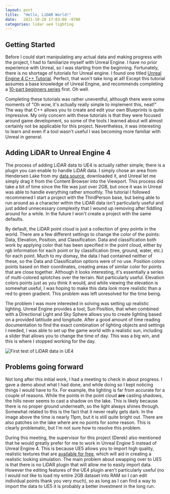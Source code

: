 ```yaml
---
layout: post
title:  "Hello, LiDAR World!"
date:   2021-10-20 17:03:00 -0700
categories: lidar ue4 lighting
---
```

## Getting Started

Before I could start manipulating any actual data and making progress with the project, I had to familiarize myself with Unreal Engine. I have no prior experience with Unreal, so I was starting from the beginning. Fortunately, there is no shortage of tutorials for Unreal engine. I found one titled [Unreal Engine 4 C++ Tutorial](https://www.raywenderlich.com/185-unreal-engine-4-c-tutorial). Perfect, that won't take long at all! Except this tutorial assumes a base knowledge of Unreal Engine, and recommends completing a [10-part beginners series](https://www.raywenderlich.com/151018/unreal-engine-4-tutorial-beginners) first. Oh well.

Completing these tutorials was rather uneventful, although there were some moments of "Oh wow, it's actually really simple to implement this, neat!" The way that C++ allows you to create and edit your own Blueprints is quite impressive. My only concern with these tutorials is that they were focused around game development, so some of the tools I learned about will almost certainly not be applicable for this project. Nevertheless, it was interesting to learn and even if a tool wasn't useful I was becoming more familiar with Unreal in general.


## Adding LiDAR to Unreal Engine 4

The process of adding LiDAR data to UE4 is actually rather simple; there is a plugin you can enable to handle LiDAR data. I simply chose an area from Hendersen Lake from my [data source](https://governmentofbc.maps.arcgis.com/apps/MapSeries/index.html?appid=d06b37979b0c4709b7fcf2a1ed458e03), downloaded it, and Unreal let me simply drag it from the Content Browser into the Viewport. This process did take a bit of time since the file was just over 2GB, but once it was in Unreal was able to handle everything rather smoothly. The tutorial I followed recommened I start a project with the ThirdPerson base, but being able to run around as a character within the LiDAR data isn't particularly useful and just added unnecessary complexity that I wound up removing after fiddling around for a while. In the future I won't create a project with the same defaults.

By default, the LiDAR point cloud is just a collection of grey points in the world. There are a few different settings to change the color of the points: Data, Elevation, Position, and Classification. Data and classification both work by applying color that has been specified in the point cloud, either by rgb information for each point or by classification (tree, ground, water, etc.) for each point. Much to my dismay, the data I had contained neither of these, so the Data and Classificaiton options were of no use. Position colors points based on their coordinates, creating areas of similar color for points that are close together. Although it looks interesting, it's essentially a series of multi-colored splotches over the terrain. Not particularly useful. Elevation colors points just as you think it would, and while viewing the elevation is somewhat useful, I was hoping to make this data look more realistic than a red to green gradient. This problem was left unresolved for the time being.

The problem I was more interested in solving was setting up realistic lighting. Unreal Engine provides a tool, Sun Position, that when combined with a Directional Light and Sky Sphere allows you to create lighting based on a provided latitiude and longitude. After a good amount of time reading documentation to find the exact combination of lighting objects and settings I needed, I was able to set up the game world with a realistic sun, including a slider that allows you to change the time of day. This was a big win, and this is where I stopped working for the day.

![First test of LiDAR data in UE4](../../../../images/initial_test_ue4.png)

## Problems going forward

Not long after this initial work, I had a meeting to check in about progress. I gave a demo about what I had done, and while doing so I kept noticing things I would have to fix. For example, the lighting is far from accurate for a couple of reasons. While the points in the point cloud **are** casting shadows, the hills never seems to cast a shadow on the lake. This is likely because there is no proper ground underneath, so the light always shines through. Somewhat related to this is the fact that it never really gets dark. In the image above the time is nearly 11pm, but it is still quite bright out. There are also patches on the lake where are no points for some reason. This is clearly problematic, but I'm not sure how to resolve this problem.

During this meeting, the supervisor for this project (Derek) also mentioned that he would greatly prefer for me to work in Unreal Engine 5 instead of Unreal Engine 4. This is because UE5 allows you to import high quality, realistic textures that are [available for free](https://quixel.com/megascans/home/), which will aid in creating a realistic looking simulation. The main problem about swapping over to UE5 is that there is no LiDAR plugin that will allow me to easily import data. However the editing features of the UE4 plugin aren't particularly useful (no I would not like to load my entire 2GB dataset into RAM so I can edit individual points thank you very much), so as long as I can find a way to import the data to UE5 it is probably a better investment in the long run.